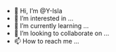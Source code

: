 - 👋 Hi, I’m @Y-Isla
- 👀 I’m interested in ...
- 🌱 I’m currently learning ...
- 💞️ I’m looking to collaborate on ...
- 📫 How to reach me ...

<!---
Y-Isla/Y-Isla is a ✨ special ✨ repository because its `README.md` (this file) appears on your GitHub profile.
You can click the Preview link to take a look at your changes.
--->
